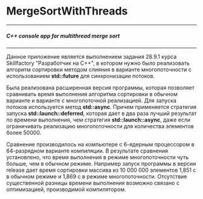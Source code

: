 # MergeSortWithThreads
***
##### C++ console app for multithread merge sort
***

Данное приложение является выполнением задания 28.9.1 курса Skillfactory "Разработчик на С++", в котором нужно было реализовать алгоритм сортировки методом слияния в варианте многопоточности с использованием **std::future** для синхронизации потоков.

Была реализована расширенная версия программы, которая позволяет сравнивать время выполнения алгоритма сортировки в обычном варианте и варианте с многопоточной реализацией. Для запуска потоков используется метод **std::async**. Причем применяется стратегия запуска **std::launch::deferred**, которая дает в два раза лучший результат по времени выполнения, чем стратегия **std::launch::async**, даже если ограничивать реализацию многопоточности для количества элементов более 50000.

Сравнение производилось на компьютере с 6-ядерным процессором в 64-разрядном варианте компиляции. В результате сравнения установлено, что время выполнения в режиме многопоточности чуть больше, чем в обычном режиме. Например запуск программы в версии release дает время сортировки массива из 10 000 000 элементов 1,851 с в обычном режиме и 1,869 с в режиме многопоточности. Отсутствие существенной разницы времени выполнения возможно связано с оптимизацией, производимой компилятором.
